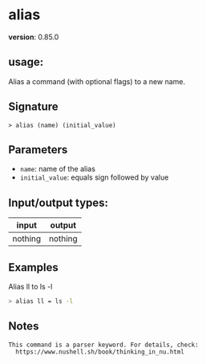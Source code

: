 # alias

**version**: 0.85.0

## **usage**:

Alias a command (with optional flags) to a new name.

## Signature

`> alias (name) (initial_value)`

## Parameters

- `name`: name of the alias
- `initial_value`: equals sign followed by value

## Input/output types:

| input   | output  |
| ------- | ------- |
| nothing | nothing |

## Examples

Alias ll to ls -l

```bash
> alias ll = ls -l
```

## Notes

```text
This command is a parser keyword. For details, check:
  https://www.nushell.sh/book/thinking_in_nu.html
```
